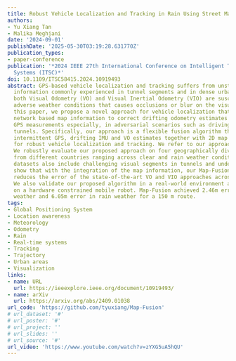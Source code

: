 ```yaml
---
title: Robust Vehicle Localization and Tracking in Rain Using Street Maps
authors:
- Yu Xiang Tan
- Malika Meghjani
date: '2024-09-01'
publishDate: '2025-05-30T03:19:28.631770Z'
publication_types:
- paper-conference
publication: '*2024 IEEE 27th International Conference on Intelligent Transportation
  Systems (ITSC)*'
doi: 10.1109/ITSC58415.2024.10919493
abstract: GPS-based vehicle localization and tracking suffers from unstable positional
  information commonly experienced in tunnel segments and in dense urban areas. Also,
  both Visual Odometry (VO) and Visual Inertial Odometry (VIO) are susceptible to
  adverse weather conditions that causes occlusions or blur on the visual input. In
  this paper, we propose a novel approach for vehicle localization that uses street
  network based map information to correct drifting odometry estimates and intermittent
  GPS measurements especially, in adversarial scenarios such as driving in rain and
  tunnels. Specifically, our approach is a flexible fusion algorithm that integrates
  intermittent GPS, drifting IMU and VO estimates together with 2D map information
  for robust vehicle localization and tracking. We refer to our approach as Map-Fusion.
  We robustly evaluate our proposed approach on four geographically diverse datasets
  from different countries ranging across clear and rain weather conditions. These
  datasets also include challenging visual segments in tunnels and underpasses. We
  show that with the integration of the map information, our Map-Fusion algorithm
  reduces the error of the state-of-the-art VO and VIO approaches across all datasets.
  We also validate our proposed algorithm in a real-world environment and in real-time
  on a hardware constrained mobile robot. Map-Fusion achieved 2.46m error in clear
  weather and 6.05m error in rain weather for a 150 m route.
tags:
- Global Positioning System
- Location awareness
- Meteorology
- Odometry
- Rain
- Real-time systems
- Tracking
- Trajectory
- Urban areas
- Visualization
links:
- name: URL
  url: https://ieeexplore.ieee.org/document/10919493/
- name: arXiv
  url: https://arxiv.org/abs/2409.01038
url_code: 'https://github.com/tyuxiang/Map-Fusion'
# url_dataset: '#'
# url_poster: '#'
# url_project: ''
# url_slides: ''
# url_source: '#'
url_video: 'https://www.youtube.com/watch?v=zYXG5uA5hQU'
---
```

